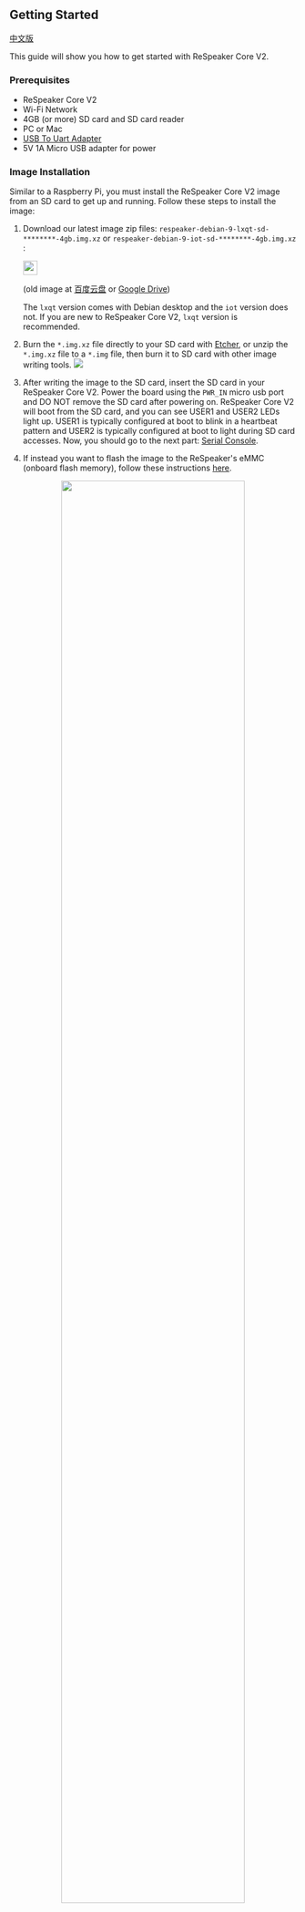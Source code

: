 ## Getting Started

[中文版](/cn/ReSpeaker_Core_V2/getting_started.md)

This guide will show you how to get started with ReSpeaker Core V2.
<!-- todo: 这里会有一段话介绍getting started这个章节的内容／结构／目的 -->

### Prerequisites

- ReSpeaker Core V2
- Wi-Fi Network
- 4GB (or more) SD card and SD card reader
- PC or Mac
- [USB To Uart Adapter](https://www.seeedstudio.com/USB-To-Uart-5V%26amp%3B3V3-p-1832.html)
- 5V 1A Micro USB adapter for power

<!-- ### Open Box -->

### Image Installation

Similar to a Raspberry Pi, you must install the ReSpeaker Core V2 image from an SD card to get up and running. Follow these steps to install the image:



1. Download our latest image zip files: `respeaker-debian-9-lxqt-sd-********-4gb.img.xz` or `respeaker-debian-9-iot-sd-********-4gb.img.xz` : 

    <a href="https://bfaceafsieduau-my.sharepoint.com/personal/miaojg22_off365_cn/_layouts/15/guestaccess.aspx?folderid=0bb3c4f3f122d4c2bb0f65eee2b5938f8&authkey=AfLSkcE8QeeUHTQ8GGfrrsU"><img src="https://github.com/respeaker/get_started_with_respeaker/blob/master/img/onedrive.png?raw=true" height="25"></img></a>

    (old image at [百度云盘](https://pan.baidu.com/s/1c2piKW4) or [Google Drive](https://drive.google.com/open?id=0B7R2TH-ioqAKQjBfZGp0M3VaVjQ))

    The `lxqt` version comes with Debian desktop and the `iot` version does not. If you are new to ReSpeaker Core V2, `lxqt` version is recommended.

2. Burn the `*.img.xz` file directly to your SD card with [Etcher](https://etcher.io/), or unzip the `*.img.xz` file to a `*.img` file, then burn it to SD card with other image writing tools.
![](/img/v2-flash-sd.png)

3. After writing the image to the SD card, insert the SD card in your ReSpeaker Core V2. Power the board using the `PWR_IN` micro usb port and DO NOT remove the SD card after powering on. ReSpeaker Core V2 will boot from the SD card, and you can see USER1 and USER2 LEDs light up. USER1 is typically configured at boot to blink in a heartbeat pattern and USER2 is typically configured at boot to light during SD card accesses. Now, you should go to the next part: [Serial Console](#serial-console).

4. If instead you want to flash the image to the ReSpeaker's eMMC (onboard flash memory), follow these instructions [here](#flash-emmc).

<div align="center"><img src="/img/hardware.jpg" width="80%" ></div>


### Serial Console

Now that your ReSpeaker can boot (it runs Debian Linux), you might want to get access to the Linux system by a console, to setup the ssh server, or setup WiFi, etc. You will have two choices to get the console, but please note that the first choice depends on your hardware version and your system version.

- A. The OTG USB port, for hardware version not earlier than "8/5/2017" (see the silk-screen on the board) and system image version not earlier than "20171023".
- B. The UART port

#### A. The OTG USB port

1. Find a micro USB cable, and please make sure it's a data cable (not just a power cable), plug the micro USB end to the ReSpeaker's `OTG` micro USB port (There're two micro USB ports on the ReSpeaker board, which are labeled with different silk-screen, one is `PWR_IN` and another is `OTG`), then another end of this cable into your computer.

2. Check at your computer if the serial port has risen

    - Windows: check the device manager, there should be new serial deviced named `COMx` which `x` is an increasing number. If you use windows XP/7/8, maybe you  need install [windows CDC drivers](https://github.com/respeaker/get_started_with_respeaker/blob/master/files/ReSpeaker_Gadget_CDC_driver.7z).
    - Linux: `ls /dev/ttyACM*`, you should get `/dev/ttyACMx` where `x` will vary depending on which USB port you used
    - Mac: `ls /dev/cu.usb*`, you should get `/dev/cu.usbmodem14xx` where `xx` will vary depending on which USB port you used
   
3. Use your favorite serial debugging tool to connect the serial port, the serial has: 115200 baud rate, 8Bits, Parity None, Stop Bits 1, Flow Control None. For examples:

    - Windows: use [PUTTY](https://www.chiark.greenend.org.uk/~sgtatham/putty/latest.html), select `Serial` protocol, fill in the correct COM port of ReSpeaker Core V2, 115200 baud, 8Bits, Parity None, Stop Bits 1, Flow Control None
    - Linux: Depend on your USB To TTL Adapter, it could be `screen /dev/ttyACM0(,1, and so on) 115200` or `screen /dev/ttyUSB0(,1, and so on) 115200`
    - Mac: Depend on your USB To TTL Adapter, it could be `screen /dev/cu.usbserial1412(,1422, and so on) 115200` or `screen /dev/cu.usbmodem1412(,1422, and so on) 115200`
  
4. The login user name is `respeaker`, and password is `respeaker` too.

<div align="center"><img src="/img/v2_login.png"></div>

#### B. The UART port

In this section we will guide you how to establish a connection from your computer to your ReSpeaker using your USB to TTL adapter which will be connected to the ReSpeaker's Uart port (Uart port located just to the left of the ReSpeaker speaker plug).

1. Connect Uart port and your PC/Mac with an [USB To TTL Adapter](https://www.seeedstudio.com/USB-To-Uart-5V%26amp%3B3V3-p-1832.html). Note that the voltage of RX/TX are 3.3V. If you don't have an USB To TTL Adapter, please see **step 4**.

2. Use the following Serial debugging tools with 115200 baud:
    - Windows: use [PUTTY](https://www.chiark.greenend.org.uk/~sgtatham/putty/latest.html), select `Serial` protocol, fill in the correct COM port of ReSpeaker Core V2, 115200 baud, 8Bits, Parity None, Stop Bits 1, Flow Control None
    - Linux: Depend on your USB To TTL Adapter, it could be `screen /dev/ttyACM0(,1, and so on) 115200` or `screen /dev/ttyUSB0(,1, and so on) 115200`
    - Mac: Depend on your USB To TTL Adapter, it could be `screen /dev/cu.usbserial1412(,1422, and so on) 115200` or `screen /dev/cu.usbmodem1412(,1422, and so on) 115200`

3. The login user name is `respeaker`, and password is `respeaker` too.

4. If you do not have a USB to TTL Adapter, you may also use an Arduino. If using an Arduino, connect one end of a jumper wire to the *RESET* pin on the Arduino and the other end to the *GND* pin on the Arduino. This will bypass your Arduino's ATMEGA MCU and turn your Arduino into a USB to TTL adapter, see video tutorial [here](https://www.youtube.com/watch?v=qqSLwK1DP8Q). Now connect the *GND* pin on the Arduino to the *GND* pin on the *Uart port* of the Respeaker. Connect the *Rx* pin on the Arduino to the *Rx* pin on the Uart port of the Respeaker. Connect the *Tx* pin on the Arduino to the *Tx* pin on the Uart port of the Respeaker. And lastly, connect the Arduino to your PC/Mac via the Arduino's USB cable. Now check that your Mac or Linux PC finds your Arduino by typing this command:
```
ls /dev/cu.usb* (Mac)
ls /dev/ttyACM* (Linux)
```
You should get back something like:
```
/dev/cu.usbmodem14XX where XX will vary depending on which USB port you used (on Mac)
/dev/ttyACMX where X will vary depending on which USB port you used  (on Linux)
```
Now follow step 2 above to connect to your Respeaker over this serial connection. And note this is a one time procedure as you'll next setup your Respeaker for Wi-Fi connectivity and then connect via ssh or VNC going forward.



### Network Setting Up

#### 1. Wi-Fi Setting Up

Configure your ReSpeaker's network with the Network Manager tool, nmtui. nmtui will already be installed on the ReSpeaker image.  
```
respeaker@v2:~$ sudo nmtui              # respeaker user needs sudo
```
Then you will see a config page like this, select `Activate a connection` and press `Enter`.

![](/img/nmtui1-1.png)

Select your Wi-Fi for ReSpeaker V2, press `Enter` and type your Wi-Fi password and `Enter` again. When you see a `*` mark, it means that your ReSpeaker has successfully connected to your Wi-Fi network. Tap `Esc` twice to leave the network manager config tool.

![](/img/nmtui1-2.png)

Now find the IP address of your ReSpeaker by using the `ip address` command. In the example below, we can see that this ReSpeaker's IP address is `192.168.7.108`
```
root@v2:/home/respeaker# ip address

1: lo: <LOOPBACK,UP,LOWER_UP> mtu 65536 qdisc noqueue state UNKNOWN group default qlen 1
    link/loopback 00:00:00:00:00:00 brd 00:00:00:00:00:00
    inet 127.0.0.1/8 scope host lo
       valid_lft forever preferred_lft forever
    inet6 ::1/128 scope host
       valid_lft forever preferred_lft forever
2: sit0@NONE: <NOARP> mtu 1480 qdisc noop state DOWN group default qlen 1
    link/sit 0.0.0.0 brd 0.0.0.0
3: wlan0: <BROADCAST,MULTICAST,UP,LOWER_UP> mtu 1500 qdisc pfifo_fast state UP group default qlen 1000
    link/ether e0:76:d0:37:38:6d brd ff:ff:ff:ff:ff:ff
    inet **192.168.7.108**/24 brd 192.168.7.255 scope global dynamic wlan0
       valid_lft 604332sec preferred_lft 604332sec
    inet6 2601:647:4680:ebf0:ec0a:5965:e710:f329/64 scope global noprefixroute dynamic
       valid_lft 345598sec preferred_lft 345598sec
    inet6 fe80::64de:cac8:65ef:aac8/64 scope link
       valid_lft forever preferred_lft forever

```

In addition to the Networ Manager GUI interface, Network Manager also has a command line tool. If you are connecting to a hidden Wi-Fi network, you'll need to use this command line tool:
```
nmcli c add type wifi con-name mywifi ifname wlan0 ssid your_wifi_ssid
nmcli con modify mywifi wifi-sec.key-mgmt wpa-psk
nmcli con modify mywifi wifi-sec.psk your_wifi_password
nmcli con up mywifi
```

#### 2. Ethernet Connectivity
You can connect to a network using an Ethernet cable.

### SSH & VNC
#### 1. SSH

SSH server starts automatically in ReSpeaker V2. For Windows Users, third-party SSH clients are available. For Linux/Mac Users, SSH client is built in.

- Windows: Use [PUTTY](https://www.chiark.greenend.org.uk/~sgtatham/putty/latest.html), select `SSH` protocol, fill in correct IP address and click `open`. Login as `respeaker` user and password is `respeaker` too.


- Linux/Mac:
```
ssh respeaker@192.168.***.***
// password: respeaker
```

*Note that if experience slow performance using SSH, please switch to a less crowded WiFi network.*

#### 2. VNC
![](/img/vnc-2.png)

The VNC service also starts automatically. Use [VNC Viewer](https://www.realvnc.com/en/connect/download/viewer/) or [VNC Viewer for Google Chrome](https://chrome.google.com/webstore/detail/vnc%C2%AE-viewer-for-google-ch/iabmpiboiopbgfabjmgeedhcmjenhbla?hl=en)] to connect to the desktop of ReSpeaker Core V2.

To use VNC, connect your PC/Mac and ReSpeaker V2 to the same Wi-Fi network. Then open VNC Viewer, type `192.168.xxx.xxx:5901` at the address bar. `192.168.xxx.xxx` is IP address of the board and `5901` is the default port of VNC service. If you meet `Unencrypted connection`, click `Continue` to go on. The password is `respeaker`.

![](/img/vnc-1.png)

If nothing appears in the VNC desktop, please right-click on the gray area, then select `terminal`, type `lxpanel` in the terminal.

*Note that if you find there is not very smooth when using VNC, please switch to a uncrowed LAN network.*

### ALSA Setting

Download Github repository with `respeaker` user:
```
su respeaker && cd     # skip this steps if you are already using respeaker user
git clone https://github.com/respeaker/respeaker_v2_eval.git       # skip this step if you have already downloaded
cd ~/respeaker_v2_eval
sudo cp asound.conf /etc/
```


### Virtual Environment

```
pip install virtualenv                                     # install virtualenv
python -m virtualenv --system-site-packages ~/env          # create python virtual environment
source ~/env/bin/activate                                  # activate python venv
deactivate                                                 # deactivate python venv
```

### Voice Engine Setting

Install and configure ReSpeaker Voice Engine in virtual environment:
```
source ~/env/bin/activate                                  # activate python venv
cd ~/respeaker_v2_eval
sudo apt update
sudo apt install gstreamer1.0-plugins-good gstreamer1.0-plugins-bad gstreamer1.0-plugins-ugly gir1.2-gstreamer-1.0 python-gi python-gst-1.0
sudo apt install libatlas-base-dev                         
pip install ./webrtc*.whl
pip install ./snowboy*.whl
pip install avs
pip install voice-engine
```

After installation, free feel to build your own [AVS(Amazon Voice Service)](/docs/ReSpeaker_Core_V2/avs_guide.md) on ReSpeaker Core V2.

### Voice Capture and Playback

```
// record & playback 2channels
arecord -Dhw:0,0 -f S16_LE -r 16000 -c 2 hello.wav
aplay -Dhw:0,2 -r 16000 -c 2 hello.wav
arecord -v -f cd hello.wav
aplay hello.wav
// record 8channels
// there are 6 microphones on board, and ac108 compose the 2 remaining channels.
arecord -Dhw:0,0 -f S16_LE -r 16000 -c 8 hello.wav
```


### Flash eMMC (Onboard Flash Memory)

You may also directly flash the ReSpeaker image files to the ReSpeaker's eMMC (onboard flash memory) using your PC or Mac. Then the ReSpeaker will boot from it's eMMC (onboard flash memory) and not from the SD card.

1. Download our latest image zip file `respeaker-debian-9-iot-flasher-********-4gb.img.xz` or `respeaker-debian-9-lxqt-flasher-********-4gb.img.xz` at [百度云盘](https://pan.baidu.com/s/1c2piKW4) or [Google Drive](https://drive.google.com/open?id=0B7R2TH-ioqAKQjBfZGp0M3VaVjQ). The `lxqt` version comes with Debian desktop and the `iot` version does not. And the `flasher` version is for flashing eMMC, and the `sd` version is for booting from SD card.

2. Burn the `*.img.xz` file directly to SD card with [Etcher](https://etcher.io/), or unzip the `*.img.xz` file to a `*.img` file, then burn it to SD card with other image writing tools.

3. After burning SD card, insert the SD card in the ReSpeaker Core V2. Power the board using the `PWR_IN` micro usb port and **do not remove the SD card while it's flashing**.

4. During the flashing process, you'll see the USER1 and USER2 LEDs **blink alternately**. It will take about 10 minutes to complete. When the LEDs turn off, you can power off the board, pull out the SD card and power again. If the LEDs light up, that means the image was flashed to the eMMC correctly.

5. You can also check the image version with this command: `cat /etc/issue.net`.
